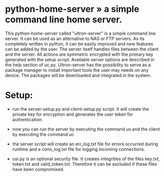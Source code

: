 # python-home-server » a simple command line home server.

This python-home-server called "ultron-server" is a simple command line server. It can be used as an alternative to NAS or FTP servers. As its completely written in python, it can be easily improved and new features can be added by the user. The server itself handles files between the client and the server. All actions are symmetric encrypted with the primary key generated with the setup script. Available server options are described in the help section of uc.py. Ultron-server has the possibility to serve as a package manager to install important tools the user may needs on any device. The packages will be downloaded and integrated in the system.  

# Setup:

- run the server-setup.py and cleint-setup.py script. It will create the private key for encryption and generates the user token for authentication.

- now you can run the server by executing the command *us* and the client by executing the command *uc* 

- the server script will create an err_log.txt file for errors occurred during runtime
  and a conn_log.txt file for logging incoming connections.

- usi.py is an optional security file. It creates integrities of the files key.txt, token.txt and valid_token.txt.
  Therefore it can be excluded if these files have been compromised.


